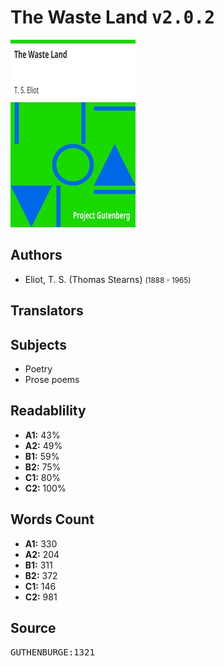 # The Waste Land <kbd>v2.0.2</kbd>

![](./cover.medium.jpg "")

## Authors


 - Eliot, T. S. (Thomas Stearns) <small>(1888 - 1965)</small>

## Translators



## Subjects


 - Poetry
 - Prose poems

## Readablility


 - **A1:** 43%
 - **A2:** 49%
 - **B1:** 59%
 - **B2:** 75%
 - **C1:** 80%
 - **C2:** 100%

## Words Count


 - **A1:** 330
 - **A2:** 204
 - **B1:** 311
 - **B2:** 372
 - **C1:** 146
 - **C2:** 981

## Source


<kbd>GUTHENBURGE:1321</kbd>
